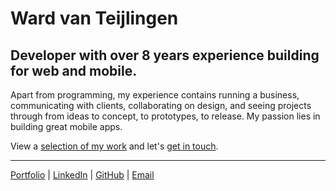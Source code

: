 # Ward van Teijlingen

## Developer with over 8 years experience building for web and mobile.

Apart from programming, my experience contains running a business, communicating with clients, collaborating on design, and seeing projects through from ideas to concept, to prototypes, to release. My passion lies in building great mobile apps.

View a <a href="portfolio">selection of my work</a> and let's <a href="mailto:ward@wardvanteijlingen.nl">get in touch</a>.</p>

<hr />

<a href="portfolio">Portfolio</a> | <a href="https://www.linkedin.com/in/wardvanteijlingen">LinkedIn</a> | <a href="https://github.com/wvteijlingen">GitHub</a> | <a href="mailto:ward@wardvanteijlingen.nl">Email</a>
